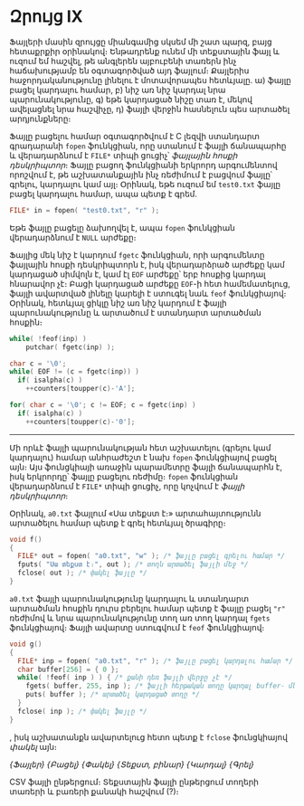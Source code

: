 # Զրույց IX

Ֆայլերի մասին զրույցը միանգամից սկսեմ մի շատ պարզ, բայց հետաքրքիր օրինակով։ Ենթադրենք ունեմ մի տեքստային ֆայլ և ուզում եմ հաշվել, թե անգլերեն այբուբենի տառերն ինչ հաճախությամբ են օգտագործված այդ ֆայլում։ Քայլերիս հաջորդականությունը լինելու է մոտավորապես հետևյալը․ ա) ֆայլը բացել կարդալու համար, բ) նիշ առ նիշ կարդալ նրա պարունակությունը, գ) եթե կարդացած նիշը տառ է, մեկով ավելացնել նրա հաշվիչը, դ) ֆայլի վերջին հասնելուն պես արտածել արդյունքները։

Ֆայլը բացելու համար օգտագործվում է C լեզվի ստանդարտ գրադարանի `fopen` ֆունկցիան, որը ստանում է ֆայլի ճանապարհը և վերադարձնում է `FILE*` տիպի ցուցիչ՝ _ֆայլային հոսքի դեսկրիպտոր_։ Ֆայլը բացող ֆունկցիանի երկրորդ արգումենտով որոշվում է, թե աշխատանքային ինչ ռեժիմում է բացվում ֆայլը՝ գրելու, կարդալու կամ այլ։ Օրինակ, եթե ուզում եմ `test0.txt` ֆայլը բացել կարդալու համար, ապա պետք է գրեմ․

```c
FILE* in = fopen( "test0.txt", "r" );
```

Եթե ֆայլը բացելը ձախողվել է, ապա `fopen` ֆունկցիան վերադարձնում է `NULL` արժեքը։

Ֆայլից մեկ նիշ է կարդում `fgetc` ֆունկցիան, որի արգումենտը ֆայլային հոսքի դեսկրիպտորն է, իսկ վերադարձրած արժեքը կամ կարդացած սիմվոլն է, կամ էլ `EOF` արժեքը՝ երբ հոսքից կարդալ հնարավոր չէ։ Բացի կարդացած արժեքը `EOF`-ի հետ համեմատելուց, ֆայլի ավարտված լինելը կարելի է ստուգել նաև `feof` ֆունկցիայով։ Օրինակ, հետևյալ ցիկլը նիշ առ նիշ կարդում է ֆայլի պարունակությունը և արտածում է ստանդարտ արտածման հոսքին։

```c
while( !feof(inp) )
    putchar( fgetc(inp) );
```


```c
char c = '\0';
while( EOF != (c = fgetc(inp)) )
  if( isalpha(c) )
    ++counters[toupper(c)-'A'];
```

```c
for( char c = '\0'; c != EOF; c = fgetc(inp) )
  if( isalpha(c) )
    ++counters[toupper(c)-'0'];
```

----
Մի որևէ ֆայլի պարունակության հետ աշխատելու (գրելու կամ կարդալու) համար անհրաժեշտ է նախ `fopen` ֆունկցիայով բացել այն։ Այս ֆունցկիայի առաջին պարամետրը ֆայլի ճանապարհն է, իսկ երկրորդը՝ ֆայլը բացելու ռեժիմը։ `fopen` ֆունկցիան վերադարձնում է `FILE*` տիպի ցուցիչ, որը կոչվում է _ֆայլի դեսկրիպտոր_։

Օրինակ, `a0.txt` ֆայլում «Սա տեքստ է։» արտահայտությունն արտածելու համար պետք է գրել հետևյալ ծրագիրը։

```c
void f()
{
  FILE* out = fopen( "a0.txt", "w" ); /* ֆայլը բացել գրելու համար */
  fputs( "Սա տեքստ է։", out ); /* տողն արտածել ֆայլի մեջ */
  fclose( out ); /* փակել ֆայլը */
}
```

`a0.txt` ֆայլի պարունակությունը կարդալու և ստանդարտ արտածման հոսքին դուրս բերելու համար պետք է ֆայլը բացել `"r"` ռեժիմով և նրա պարունակությունը տող առ տող կարդալ `fgets` ֆունկցիայով։ Ֆայլի ավարտը ստուգվում է `feof` ֆունկցիայով։

```c
void g()
{
  FILE* inp = fopen( "a0.txt", "r" ); /* ֆայլը բացել կարդալու համար */
  char buffer[256] = { 0 };
  while( !feof( inp ) ) { /* քանի դեռ ֆայլի վերջը չէ */
    fgets( buffer, 255, inp ); /* ֆայլի հերթական տողը կարդալ buffer- մեջ */
    puts( buffer ); /* արտածել կարդացած տողը */
  }
  fclose( inp ); /* փակել ֆայլը */
}
```




, իսկ աշխատանքն ավարտելուց հետո պետք է `fclose` ֆունցկիայով _փակել_ այն։

_{Ֆայլեր}_
_{Բացել}_
_{Փակել}_
_{Տեքստ, բինար}_
_{Կարդալ}_
_{Գրել}_

CSV ֆայլի ընթերցում։ Տեքստային ֆայլի ընթերցում տողերի տառերի և բառերի քանակի հաշվում (?)։

